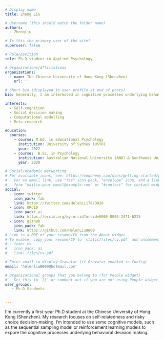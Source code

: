 ```yaml
---
# Display name
title: Zheng Liu

# Username (this should match the folder name)
authors:
  - ZhengLiu

# Is this the primary user of the site?
superuser: false

# Role/position
role: Ph.D student in Applied Psychology

# Organizations/Affiliations
organizations:
  - name: The Chinese University of Hong Kong (Shenzhen)
    url: ''

# Short bio (displayed in user profile at end of posts)
bio: Generally, I am interested in cognitive processes underlying behavioral decision making and the application of relevant findings to real-world scenarios. Besides research, I'm a coffee lover, cat lover and garden lover. 

interests:
  - Self-cognition 
  - Social decision making 
  - Computational modelling 
  - Meta-research

education:
  courses:
    - course: M.Ed. in Educational Psychology
      institution: University of Sydney (USYD)
      year: 2022
    - course:  B.Sc. in Psychology
      institution: Australian National University (ANU) & Southwest University (SWU)
      year: 2020

# Social/Academic Networking
# For available icons, see: https://wowchemy.com/docs/getting-started/page-builder/#icons
#   For an email link, use "fas" icon pack, "envelope" icon, and a link in the
#   form "mailto:your-email@example.com" or "#contact" for contact widget.
social:
  - icon: twitter
    icon_pack: fab
    link: https://twitter.com/HelenLi17873928
  - icon: ORCID
    icon_pack: ai
    link: https://orcid.org/my-orcid?orcid=0000-0003-2471-6225
  - icon: github
    icon_pack: fab
    link: https://github.com/HelenLiu0609
# Link to a PDF of your resume/CV from the About widget.
# To enable, copy your resume/CV to `static/files/cv.pdf` and uncomment the lines below.
# - icon: cv
#   icon_pack: ai
#   link: files/cv.pdf

# Enter email to display Gravatar (if Gravatar enabled in Config)
email: 'helenliu0609@hotmail.com'

# Organizational groups that you belong to (for People widget)
#   Set this to `[]` or comment out if you are not using People widget.
user_groups:
   - Ph.D Students

  
---
```

I'm currently a first-year Ph.D student at the Chinese University of Hong Kong (Shenzhen). My research focuses on self-relatedness and risky choice decision-making. I’m intended to use some cognitive models, such as the sequential sampling model or reinforcement learning models to expore the cognitive processes underlying behavioral decision making. 


